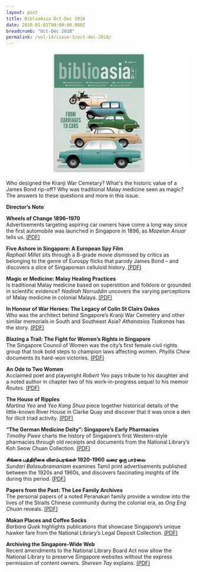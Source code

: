 ```yaml
---
layout: post
title: BiblioAsia Oct-Dec 2018
date: 2020-01-01T00:00:00.000Z
breadcrumb: "Oct-Dec 2018"
permalink: /vol-14/issue-3/oct-dec-2018/
---
```


<img src="/images/Vol-14-issue-3/vol14_iss3.JPG">  

Who designed the Kranji War Cemetary? What's the historic value of a James Bond rip-off? Why was traditional Malay medicine seen as magic? The answers to these questions and more in this issue.


**Director’s Note**

**Wheels of Change 1896–1970** <br>
Advertisements targeting aspiring car owners have come a long way since the first automobile was launched in Singapore in 1896, as *Mazelan Anuar* tells us. [(PDF)](/files/pdf/vol-14/v14-issue3_Wheels.pdf)


**Five Ashore in Singapore: A European Spy Film** <br>
*Raphaël Millet* sits through a B-grade movie dismissed by critics as belonging to the genre of Eurospy flicks that parody James Bond – and discovers a slice of Singaporean celluloid history. [(PDF)](/files/pdf/vol-14/v14-issue3_FiveAshore.pdf)


**Magic or Medicine: Malay Healing Practices** <br>
Is traditional Malay medicine based on superstition and folklore or grounded in scientific evidence? *Nadirah Norruddin* uncovers the varying perceptions of Malay medicine in colonial Malaya. [(PDF)](/files/pdf/vol-14/v14-issue3_Magic.pdf)


**In Honour of War Heroes: The Legacy of Colin St Clairs Oakes** <br>
Who was the architect behind Singapore’s Kranji War Cemetery and other similar memorials in South and Southeast Asia? *Athanasios Tsakonas* has the story. [(PDF)](/files/pdf/vol-14/v14-issue3_WarHeroes.pdf)

**Blazing a Trail: The Fight for Women’s Rights in Singapore** <br>
The Singapore Council of Women was the city’s first female civil rights group that took bold steps to champion laws affecting women. *Phyllis Chew* documents its hard-won victories. 
[(PDF)](/files/pdf/vol-14/v14-issue3_Trail.pdf)


**An Ode to Two Women** <br>
Acclaimed poet and playwright *Robert Yeo* pays tribute to his daughter and a noted author in chapter two of his work-in-progress sequel to his memoir *Routes*. [(PDF)](/files/pdf/vol-14/v14-issue3_AnOde.pdf)

**The House of Ripples** <br>
*Martina Yeo* and *Yeo Kang Shua* piece together historical details of the little-known River House in Clarke Quay and discover that it was once a den for illicit triad activity. [(PDF)](/files/pdf/vol-14/v14-issue3_Ripples.pdf)


**“The German Medicine Deity”: Singapore’s Early Pharmacies** <br>
*Timothy Pwee* charts the history of Singapore’s first Western-style pharmacies through old receipts and documents from the National Library’s Koh Seow Chuan Collection. [(PDF)](/files/pdf/vol-14/v14-issue3_German.pdf)


**சிங்கை பத்திரிகை விளம்பரங்கள் 1920-1960 வரை ஒரு பார்வை**<br>
*Sundari Balasubramaniam* examines Tamil print advertisements published between the 1920s and 1960s, and discovers fascinating insights of life during this period. [(PDF)](/files/pdf/vol-14/v14-issue3_Tamil.pdf)

**Papers from the Past: The Lee Family Archives** <br>
The personal papers of a noted Peranakan family provide a window into the lives of the Straits Chinese community during the colonial era, as *Ong Eng Chuan* reveals. [(PDF)](/files/pdf/vol-14/v14-issue3_Papers.pdf)


**Makan Places and Coffee Socks** <br>
*Barbara Quek* highlights publications that showcase Singapore’s unique hawker fare from the National Library’s Legal Deposit Collection. [(PDF)](/files/pdf/vol-14/v14-issue3_CoffeeSocks.pdf)


**Archiving the Singapore-Wide Web** <br>
Recent amendments to the National Library Board Act now allow the National Library to preserve Singapore websites without the express permission of content owners. *Shereen Tay* explains. [(PDF)](/files/pdf/vol-14/v14-issue3_WideWeb.pdf)


